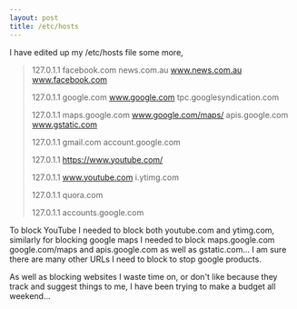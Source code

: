 ```yaml
---
layout: post
title: /etc/hosts
---
```


I have edited up my /etc/hosts file some more,

> 127.0.1.1     facebook.com news.com.au www.news.com.au www.facebook.com
>
> 127.0.1.1     google.com www.google.com tpc.googlesyndication.com
>
> 127.0.1.1     maps.google.com www.google.com/maps/ apis.google.com www.gstatic.com
>
>  127.0.1.1    gmail.com account.google.com
>
> 127.0.1.1     https://www.youtube.com/
>
> 127.0.1.1     www.youtube.com i.ytimg.com
>
> 127.0.1.1     quora.com
>
> 127.0.1.1     accounts.google.com

To block YouTube I needed to block both youtube.com and ytimg.com, similarly for blocking google maps I needed to block maps.google.com google.com/maps and apis.google.com as well as gstatic.com...
I am sure there are many other URLs I need to block to stop google products.

As well as blocking websites I waste time on, or don't like because they track and suggest things to me, I have been trying to make a budget all weekend... 
